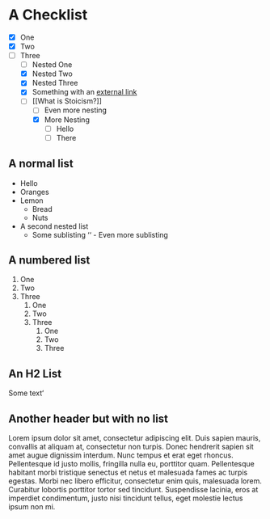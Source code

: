 # A Checklist
- [x] One
- [x] Two
- [ ] Three
	- [ ] Nested One
	- [x] Nested Two
	- [x] Nested Three
	- [x] Something with an [external link](https://google.com)
	- [ ] [[What is Stoicism?]]
		- [ ] Even more nesting
		- [x] More Nesting
			- [ ] Hello
			- [ ] There

## A normal list
- Hello
- Oranges
- Lemon
	- Bread
	- Nuts
- A second nested list
	- Some sublisting
‘‘		- Even more sublisting

## A numbered list
1. One
2. Two
3. Three
	1. One
	2. Two
	3. Three
		1. One
		2. Two
		3. Three

## An H2 List
Some text‘

## Another header but with no list
Lorem ipsum dolor sit amet, consectetur adipiscing elit. Duis sapien mauris, convallis at aliquam at, consectetur non turpis. Donec hendrerit sapien sit amet augue dignissim interdum. Nunc tempus et erat eget rhoncus. Pellentesque id justo mollis, fringilla nulla eu, porttitor quam. Pellentesque habitant morbi tristique senectus et netus et malesuada fames ac turpis egestas. Morbi nec libero efficitur, consectetur enim quis, malesuada lorem. Curabitur lobortis porttitor tortor sed tincidunt. Suspendisse lacinia, eros at imperdiet condimentum, justo nisi tincidunt tellus, eget molestie lectus ipsum non mi. 